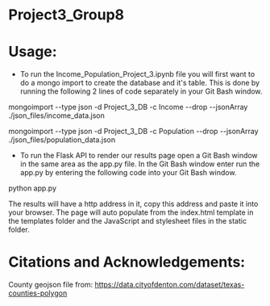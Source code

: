 # Project3_Group8

# Usage:

- To run the Income_Population_Project_3.ipynb file you will first want to do a mongo import to create the database and it's table. This is done by running the following 2 lines of code separately in your Git Bash window.

mongoimport --type json -d Project_3_DB -c Income --drop --jsonArray ./json_files/income_data.json

mongoimport --type json -d Project_3_DB -c Population --drop --jsonArray ./json_files/population_data.json

- To run the Flask API to render our results page open a Git Bash window in the same area as the app.py file. In the Git Bash window enter run the app.py by entering the following code into your Git Bash window.

python app.py

The results will have a http address in it, copy this address and paste it into your browser. The page will auto populate from the index.html template in the templates folder and the JavaScript and stylesheet files in the static folder.


# Citations and Acknowledgements:


County geojson file from: https://data.cityofdenton.com/dataset/texas-counties-polygon